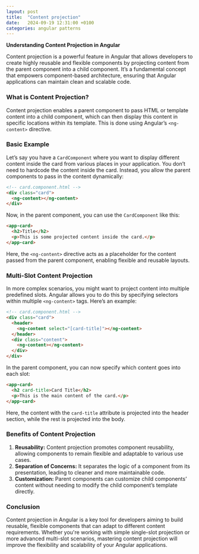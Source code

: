 ```yaml
---
layout: post
title:  "Content projection"
date:   2024-09-19 12:31:00 +0100
categories: angular patterns
---
```


**Understanding Content Projection in Angular**

Content projection is a powerful feature in Angular that allows developers to create highly reusable and flexible components by projecting content from the parent component into a child component. It’s a fundamental concept that empowers component-based architecture, ensuring that Angular applications can maintain clean and scalable code.

### What is Content Projection?

Content projection enables a parent component to pass HTML or template content into a child component, which can then display this content in specific locations within its template. This is done using Angular’s `<ng-content>` directive.

### Basic Example

Let’s say you have a `CardComponent` where you want to display different content inside the card from various places in your application. You don’t need to hardcode the content inside the card. Instead, you allow the parent components to pass in the content dynamically:

```html
<!-- card.component.html -->
<div class="card">
  <ng-content></ng-content>
</div>
```

Now, in the parent component, you can use the `CardComponent` like this:

```html
<app-card>
  <h2>Title</h2>
  <p>This is some projected content inside the card.</p>
</app-card>
```

Here, the `<ng-content>` directive acts as a placeholder for the content passed from the parent component, enabling flexible and reusable layouts.

### Multi-Slot Content Projection

In more complex scenarios, you might want to project content into multiple predefined slots. Angular allows you to do this by specifying selectors within multiple `<ng-content>` tags. Here’s an example:

```html
<!-- card.component.html -->
<div class="card">
  <header>
    <ng-content select="[card-title]"></ng-content>
  </header>
  <div class="content">
    <ng-content></ng-content>
  </div>
</div>
```

In the parent component, you can now specify which content goes into each slot:

```html
<app-card>
  <h2 card-title>Card Title</h2>
  <p>This is the main content of the card.</p>
</app-card>
```

Here, the content with the `card-title` attribute is projected into the header section, while the rest is projected into the body.

### Benefits of Content Projection

1. **Reusability:** Content projection promotes component reusability, allowing components to remain flexible and adaptable to various use cases.
2. **Separation of Concerns:** It separates the logic of a component from its presentation, leading to cleaner and more maintainable code.
3. **Customization:** Parent components can customize child components’ content without needing to modify the child component’s template directly.

### Conclusion

Content projection in Angular is a key tool for developers aiming to build reusable, flexible components that can adapt to different content requirements. Whether you're working with simple single-slot projection or more advanced multi-slot scenarios, mastering content projection will improve the flexibility and scalability of your Angular applications.